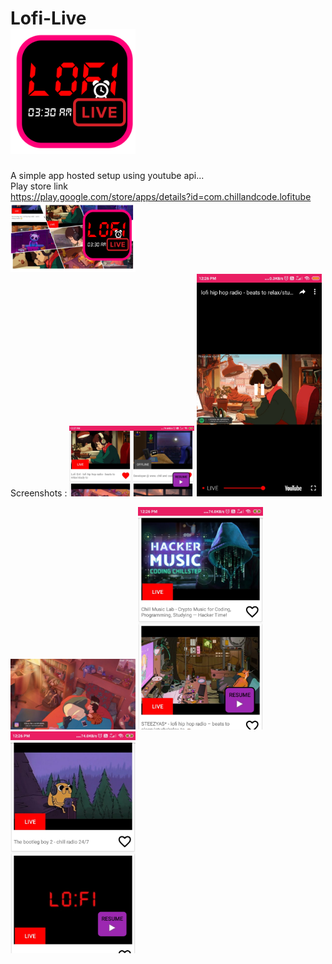 # Lofi-Live<br><img src="icon.png" width="200"/>
A simple app hosted setup using youtube api...<br> Play store link<br> https://play.google.com/store/apps/details?id=com.chillandcode.lofitube
<br>
<img src="youtube thumb.png" width="200"/>
<br>
Screenshots :
<img src="1.jpg" width="200"/>
<img src="2.jpg" width="200"/>

<img src="3.jpg" width="200"/>

<img src="5.jpg" width="200"/>

<img src="6.jpg" width="200"/>
